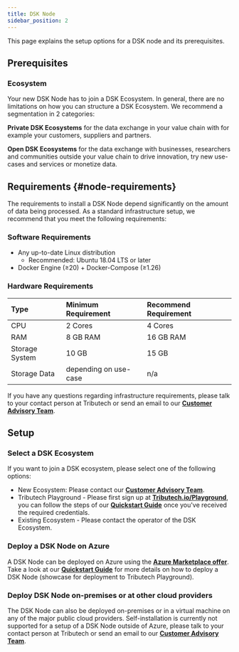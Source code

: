 ```yaml
---
title: DSK Node
sidebar_position: 2
---
```


This page explains the setup options for a DSK node and its prerequisites.
## Prerequisites

### Ecosystem

Your new DSK Node has to join a DSK Ecosystem. In general, there are no limitations on how you can structure a DSK Ecosystem. We recommend a segmentation in 2 categories:

**Private DSK Ecosystems** for the data exchange in your value chain with for example your customers, suppliers and partners.

**Open DSK Ecosystems** for the data exchange with businesses, researchers and communities outside your value chain to drive innovation, try new use-cases and services or monetize data.

## Requirements {#node-requirements}

The requirements to install a DSK Node depend significantly on the amount of data being processed. As a standard infrastructure setup, we recommend that you meet the following requirements:

### Software Requirements

- Any up-to-date Linux distribution
  - Recommended: Ubuntu 18.04 LTS or later
- Docker Engine (≥20) + Docker-Compose (≥1.26)

### Hardware Requirements

| Type           | Minimum Requirement   | Recommend Requirement |
| :------------- | :-------------------- | :-------------------- |
| CPU            | 2 Cores               | 4 Cores               |
| RAM            | 8 GB RAM              | 16 GB RAM             |
| Storage System | 10 GB                 | 15 GB                 |
| Storage Data   | depending on use-case | n/a                   |

If you have any questions regarding infrastructure requirements, please talk to your contact person at Tributech or send an email to our [**Customer Advisory Team**](mailto:customer-advisory@tributech.io).

## Setup

### Select a DSK Ecosystem

If you want to join a DSK ecosystem, please select one of the following options:

- New Ecosystem: Please contact our [**Customer Advisory Team**](mailto:customer-advisory@tributech.io).
- Tributech Playground - Please first sign up at [**Tributech.io/Playground**](https://tributech.io/playground), you can follow the steps of our [**Quickstart Guide**](../quickstart/overview.md) once you've received the required credentials.
- Existing Ecosystem - Please contact the operator of the DSK Ecosystem.

### Deploy a DSK Node on Azure

A DSK Node can be deployed on Azure using the <a href="https://azuremarketplace.microsoft.com/en-us/marketplace/apps/tributechsolutionsgmbh1582568815297.8aa9010b-3dd5-43e0-a4b6-53e2ea552e4a?tab=Overview" target="_blank">**Azure Marketplace offer**</a>. Take a look at our [**Quickstart Guide**](../quickstart/install-owner-node.md) for more details on how to deploy a DSK Node (showcase for deployment to Tributech Playground).

### Deploy DSK Node on-premises or at other cloud providers

The DSK Node can also be deployed on-premises or in a virtual machine on any of the major public cloud providers.
Self-installation is currently not supported for a setup of a DSK Node outside of Azure, please talk to your contact person at Tributech or send an email to our [**Customer Advisory Team**](mailto:customer-advisory@tributech.io).
